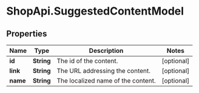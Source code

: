 # ShopApi.SuggestedContentModel

## Properties
Name | Type | Description | Notes
------------ | ------------- | ------------- | -------------
**id** | **String** | The id of the content. | [optional] 
**link** | **String** | The URL addressing the content. | [optional] 
**name** | **String** | The localized name of the content. | [optional] 


